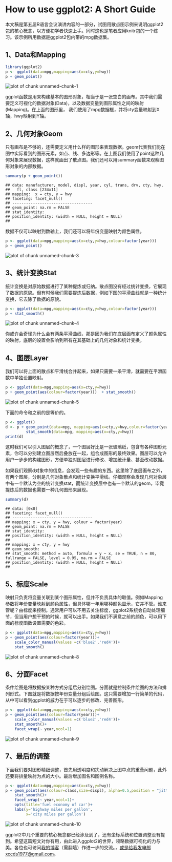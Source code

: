 # How to use ggplot2: A Short Guide

本文稿是第五届R语言会议演讲内容的一部分，试图用散点图示例来说明ggplot2包的核心概念，以方便初学者快速上手。同时这也是笔者应用knitr包的一个练习。该示例所用数据是ggplot2包内带的mpg数据集。 



## 1、Data和Mapping


```r
library(ggplot2)
p <- ggplot(data=mpg,mapping=aes(x=cty,y=hwy))
p + geom_point()
```

![plot of chunk unnamed-chunk-1](https://github.com/xccds/Rblog/raw/master/figure/unnamed-chunk-1.png) 

ggplot函数是用来构建基本的图形对象，相当于是一张空白的画布。其中我们需要定义可视化的数据对象(Data)，以及数据变量到图形属性之间的映射(Mapping)。在上面的图形里， 我们使用了mpg数据框，并将cty变量映射到X轴，hwy映射到Y轴。



## 2、几何对象Geom
只有画布是不够的，还需要定义用什么样的图形来表现数据。geom代表我们能在图中实际看到的图形元素，如点、线、多边形等。在上图我们使用了point这种几何对象来展现数据，这样就画出了散点图。我们还可以用summary函数来观察图形对象的内部数据。


```r
summary(p + geom_point())
```



```
## data: manufacturer, model, displ, year, cyl, trans, drv, cty, hwy,
##   fl, class [234x11]
## mapping:  x = cty, y = hwy
## faceting: facet_null() 
## -----------------------------------
## geom_point: na.rm = FALSE 
## stat_identity:  
## position_identity: (width = NULL, height = NULL)
## 
```



数据不仅可以映射到数轴上，我们还可以将年份变量映射为颜色属性。


```r
p <- ggplot(data=mpg,mapping=aes(x=cty,y=hwy,colour=factor(year)))
p + geom_point()
```

![plot of chunk unnamed-chunk-3](https://github.com/xccds/Rblog/raw/master/figure/unnamed-chunk-3.png) 

## 3、统计变换Stat
统计变换是对原始数据进行了某种提炼或归纳。散点图没有经过统计变换，它展现了数据的原貌。但有时候我们需要提炼后数据，例如下图的平滑曲线就是一种统计变换，它去除了数据的原貌。


```r
p <- ggplot(data=mpg,mapping=aes(x=cty,y=hwy,colour=factor(year)))
p + stat_smooth()
```

![plot of chunk unnamed-chunk-4](https://github.com/xccds/Rblog/raw/master/figure/unnamed-chunk-4.png) 

你或许会奇怪为什么会有两条平滑曲线，那是因为我们在底层画布定义了颜色属性的映射，底层的设置会影响到所有在其基础上的几何对象和统计变换。

## 4、图层Layer
我们可以将上面的散点和平滑线合并起来，如果只需要一条平滑，就需要在平滑函数中单独设置映射。


```r
p <- ggplot(data=mpg,mapping=aes(x=cty,y=hwy))
p + geom_point(aes(colour=factor(year)))  + stat_smooth()
```

![plot of chunk unnamed-chunk-5](https://github.com/xccds/Rblog/raw/master/figure/unnamed-chunk-5.png) 

下面的命令和之前的是等价的。


```r
p <- ggplot()
d <- p + geom_point(data=mpg, mapping=aes(x=cty,y=hwy,colour=factor(year))) + 
         stat_smooth(data=mpg, mapping=aes(x=cty,y=hwy))
print(d)
```



这时我们可以引入图层的概念了，一个图层好比是一张玻璃纸，包含有各种图形元素，你可以分别建立图层然后叠放在一起，组合成图形的最终效果。图层可以允许用户一步步的构建图形，方便单独对图层进行修改、增加统计量、甚至改动数据。

如果我们观察d对象中的信息，会发现一些有趣的东西。这里除了底层画布之外，有两个图层，分别是几何对象散点和统计变换平滑线。仔细观察会发现几何对象层中有一个默认为空的统计变换stat，而统计变换层中也有一个默认的geom，毕竟提炼后的数据也需要一种几何图形来展现。


```r
summary(d)
```



```
## data: [0x0]
## faceting: facet_null() 
## -----------------------------------
## mapping: x = cty, y = hwy, colour = factor(year) 
## geom_point: na.rm = FALSE 
## stat_identity:  
## position_identity: (width = NULL, height = NULL)
## 
## mapping: x = cty, y = hwy 
## geom_smooth:  
## stat_smooth: method = auto, formula = y ~ x, se = TRUE, n = 80, fullrange = FALSE, level = 0.95, na.rm = FALSE 
## position_identity: (width = NULL, height = NULL)
## 
```



## 5、标度Scale
映射只负责将变量关联到某个图形属性，但并不负责具体的取值。例如Mapping参数将年份变量映射到颜色属性，但具体哪一年用哪种颜色显示，它并不管。谁来管呢？由标度来控制。通常用户可以不用去关注标度，ggplot2系统会自动处理细节，但当用户想干预的时候，就可以出手。如果我们不满意之前的颜色，可以用下面的标度函数设置需要的色彩。


```r
p <- ggplot(data=mpg,mapping=aes(x=cty,y=hwy))
p + geom_point(aes(colour=factor(year)))+
    scale_color_manual(values =c('blue2','red4'))+
    stat_smooth()
```

![plot of chunk unnamed-chunk-8](https://github.com/xccds/Rblog/raw/master/figure/unnamed-chunk-8.png) 

## 6、分面Facet
条件绘图是将数据按某种方式分组后分别绘图。分面就是控制条件绘图的方法和排列形式。下图就是将数据按年份变量分组后绘图。这只需要增加一行简单的代码，从中可以看到ggplot的威力在于可以逐步的修改、完善图形。


```r
p <- ggplot(data=mpg,mapping=aes(x=cty,y=hwy))
p + geom_point(aes(colour=factor(year)))+
    scale_color_manual(values =c('blue2','red4'))+
    stat_smooth()+
    facet_wrap(~ year,ncol=1)
```

![plot of chunk unnamed-chunk-9](https://github.com/xccds/Rblog/raw/master/figure/unnamed-chunk-9.png) 

## 7、最后的调整
下面我们要对图形精细调整，首先用透明度和扰动解决上图中点的重叠问题，此外还要将排量映射为点的大小。最后增加图名和图例名称。


```r
p <- ggplot(data=mpg,mapping=aes(x=cty,y=hwy))
p + geom_point(aes(colour=class,size=displ), alpha=0.5,position = "jitter")+
    stat_smooth()+
    facet_wrap(~ year,ncol=1)+
    opts(title='fuel economy of car')+
    labs(y='highway miles per gallon',
         x='city miles per gallon')
```

![plot of chunk unnamed-chunk-10](https://github.com/xccds/Rblog/raw/master/figure/unnamed-chunk-10.png) 

ggplot2中几个重要的核心概念都已经涉及到了，还有坐标系统和位置调整没有提到。希望这篇短文对你有用，由此进入ggplot2的世界，领略数据可视化的力与美。各位也可访问[我的博客](http://xccds1977.blogspot.com)（需翻墙）作进一步的交流。，或是给我发电邮xccds1977@gmail.com。
